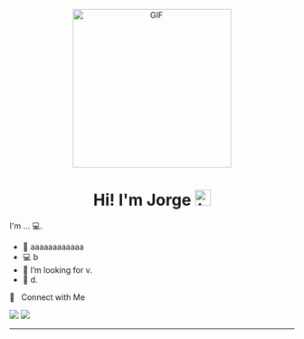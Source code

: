 <p align="center">
<img alt="GIF" src="https://flic.kr/p/2qptZR3" height="280" />
  
 <p/>
<h1 align="center"> Hi! I'm Jorge <img src="https://user-images.githubusercontent.com/1303154/88677602-1635ba80-d120-11ea-84d8-d263ba5fc3c0.gif" width="28px" alt="hi"></h1>

I'm ... 💻.



- :seedling: aaaaaaaaaaaa
- :computer: b
- 🤔 I’m looking for v.
- :speech_balloon: d.

🤝 &nbsp; Connect with Me


[<img src="https://live.staticflickr.com/65535/54086997000_0e8057c06f_h.jpg" />](https://www.linkedin.com/in/jorge-estebanez-martin/)
<img src="https://img.shields.io/badge/twitter-%231DA1F2.svg?&style=for-the-badge&logo=twitter&logoColor=white" />

<hr>
